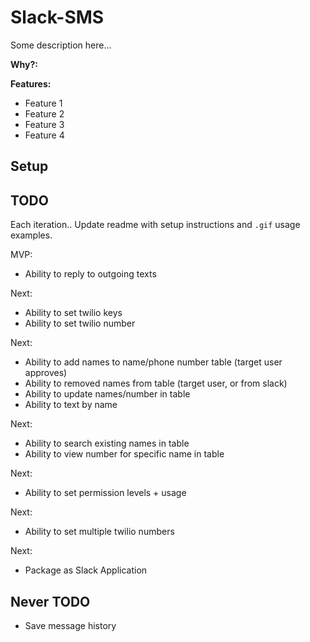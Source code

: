 # Slack-SMS

Some description here...

**Why?:**

**Features:**
- Feature 1
- Feature 2
- Feature 3
- Feature 4

## Setup


## TODO

Each iteration.. Update readme with setup instructions and `.gif` usage examples.

MVP:
- Ability to reply to outgoing texts

Next:
- Ability to set twilio keys
- Ability to set twilio number

Next:
- Ability to add names to name/phone number table (target user approves)
- Ability to removed names from table (target user, or from slack)
- Ability to update names/number in table
- Ability to text by name

Next: 
- Ability to search existing names in table
- Ability to view number for specific name in table

Next:
- Ability to set permission levels + usage

Next:
- Ability to set multiple twilio numbers

Next:
- Package as Slack Application


## Never TODO
- Save message history
